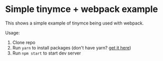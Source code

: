 # Simple tinymce + webpack example

This shows a simple example of tinymce being used with webpack.

Usage:
1. Clone repo
2. Run `yarn` to install packages (don't have yarn? [get it here](https://github.com/yarnpkg/yarn))
3. Run `npm start` to start dev server
